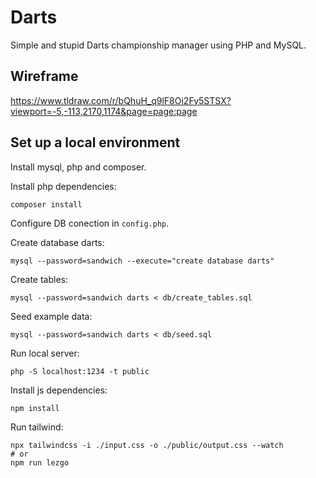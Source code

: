 # Darts

Simple and stupid Darts championship manager using PHP and MySQL.

## Wireframe

https://www.tldraw.com/r/bQhuH_q9lF8Oi2Fy5STSX?viewport=-5,-113,2170,1174&page=page:page

## Set up a local environment

Install mysql, php and composer.

Install php dependencies:
```
composer install
```

Configure DB conection in `config.php`.

Create database darts:
```
mysql --password=sandwich --execute="create database darts"
```

Create tables:
```
mysql --password=sandwich darts < db/create_tables.sql
```

Seed example data:
```
mysql --password=sandwich darts < db/seed.sql
```

Run local server:
```
php -S localhost:1234 -t public
```

Install js dependencies:
```
npm install
```

Run tailwind:
```
npx tailwindcss -i ./input.css -o ./public/output.css --watch
# or
npm run lezgo
```
